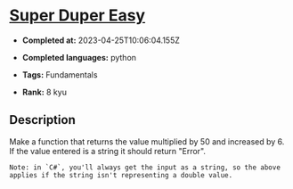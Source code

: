 # [Super Duper Easy](https://www.codewars.com/kata/55a5bfaa756cfede78000026)

- **Completed at:** 2023-04-25T10:06:04.155Z

- **Completed languages:** python

- **Tags:** Fundamentals

- **Rank:** 8 kyu

## Description

Make a function that returns the value multiplied by 50 and increased by 6. If the value entered is a string it should return "Error".

```if:csharp
Note: in `C#`, you'll always get the input as a string, so the above applies if the string isn't representing a double value.
```